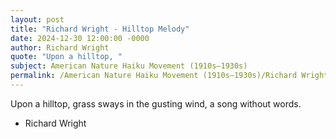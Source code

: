 ```yaml
---
layout: post
title: "Richard Wright - Hilltop Melody"
date: 2024-12-30 12:00:00 -0000
author: Richard Wright
quote: "Upon a hilltop, "
subject: American Nature Haiku Movement (1910s–1930s)
permalink: /American Nature Haiku Movement (1910s–1930s)/Richard Wright/Richard Wright - Hilltop Melody
---
```


Upon a hilltop, 
grass sways in the gusting wind, 
a song without words.

- Richard Wright
